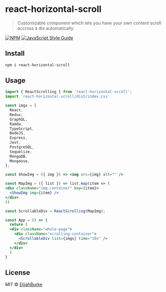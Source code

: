 # react-horizontal-scroll

> Customizable component which lets you have your own content scroll accross a div automatically.

[![NPM](https://img.shields.io/npm/v/react-horizontal-scroll.svg)](https://www.npmjs.com/package/react-horizontal-scroll) [![JavaScript Style Guide](https://img.shields.io/badge/code_style-standard-brightgreen.svg)](https://standardjs.com)

## Install

```bash
npm i react-horizontal-scroll
```

## Usage

```jsx
import { ReactScrolling } from 'react-horizontal-scroll';
import 'react-horizontal-scroll/dist/index.css'

const imgs = [
  React,
  Redux,
  GraphQL,
  Ramda,
  TypeScript,
  NodeJS,
  Express,
  Jest,
  PostgreSQL,
  Sequelize,
  MongoDB,
  Mongoose,
];

const ShowImg = ({ img }) => <img src={img} alt="" />

const MapImg = ({ list }) => list.map(item => (
<div className="img-container" key={item}>
  <ShowImg img={item} />
</div>
))

const ScrollableDiv = ReactScrolling(MapImg);

const App = () => {
  return (
  <div className="whole-page">
    <div className="scrolling-container">
      <ScrollableDiv list={imgs} time="10s" />
    </div>
  </div>
  )
}
```

## License

MIT © [ElijahBurke](https://github.com/ElijahBurke)
